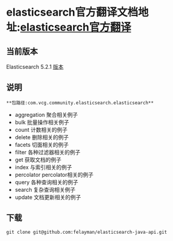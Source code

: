 
# elasticsearch官方翻译文档地址:[elasticsearch官方翻译](https://github.com/elasticsearch-cn/elasticsearch-definitive-guide)

## 当前版本

 Elasticsearch 5.2.1  [版本](https://github.com/elasticsearch-cn/elasticsearch-definitive-guide)

## 说明

    **包路径:com.vcg.community.elasticsearch.elasticsearch**

 - aggregation  聚合相关例子
 - bulk 批量操作相关例子
 - count  计数相关的例子
 - delete  删除相关的例子
 - facets 切面相关的例子
 - filter 各种过滤器相关的例子
 - get 获取文档的例子
 - index 与索引相关的例子
 - percolator percolator相关的例子
 - query 各种查询相关的例子
 - search 复杂查询相关例子
 - update 文档更新相关的例子

## 下载

    git clone git@github.com:felayman/elasticsearch-java-api.git



